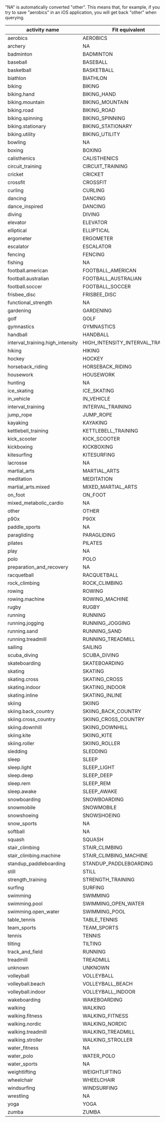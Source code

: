 "NA" is automatically converted "other".
This means that, for example, if you try to save "aerobics" in an iOS application, you will get back "other" when querying.

| activity name | Fit equivalent | HealthKit equivalent |
|---------------|----------------|----------------------|
|	aerobics	|	AEROBICS	|	NA	|
|	archery	|	NA	|	HKWorkoutActivityTypeArchery	|
|	badminton	|	BADMINTON	|	HKWorkoutActivityTypeBadminton	|
|	baseball	|	BASEBALL	|	HKWorkoutActivityTypeBaseball	|
|	basketball	|	BASKETBALL	|	HKWorkoutActivityTypeBasketball	|
|	biathlon	|	BIATHLON	|	NA	|
|	biking	|	BIKING	|	HKWorkoutActivityTypeCycling	|
|	biking.hand	|	BIKING_HAND	|	HKWorkoutActivityTypeCycling	|
|	biking.mountain	|	BIKING_MOUNTAIN	|	HKWorkoutActivityTypeCycling	|
|	biking.road	|	BIKING_ROAD	|	HKWorkoutActivityTypeCycling	|
|	biking.spinning	|	BIKING_SPINNING	|	HKWorkoutActivityTypeCycling	|
|	biking.stationary	|	BIKING_STATIONARY	|	HKWorkoutActivityTypeCycling	|
|	biking.utility	|	BIKING_UTILITY	|	HKWorkoutActivityTypeCycling	|
|	bowling	|	NA	|	HKWorkoutActivityTypeBowling	|
|	boxing	|	BOXING	|	NA	|
|	calisthenics	|	CALISTHENICS	|	NA	|
|	circuit_training	|	CIRCUIT_TRAINING	|	NA	|
|	cricket	|	CRICKET	|	HKWorkoutActivityTypeCricket	|
|	crossfit	|	CROSSFIT	|	HKWorkoutActivityTypeCrossTraining	|
|	curling	|	CURLING	|	HKWorkoutActivityTypeCurling	|
|	dancing	|	DANCING	|	HKWorkoutActivityTypeDance	|
|	dance_inspired	|	DANCING	|	HKWorkoutActivityTypeDanceInspiredTraining	|
|	diving	|	DIVING	|	HKWorkoutActivityTypeWaterSports	|
|	elevator	|	ELEVATOR	|	NA	|
|	elliptical	|	ELLIPTICAL	|	HKWorkoutActivityTypeElliptical	|
|	ergometer	|	ERGOMETER	|	NA	|
|	escalator	|	ESCALATOR	|	NA	|
|	fencing	|	FENCING	|	HKWorkoutActivityTypeFencing	|
|	fishing	|	NA	|	HKWorkoutActivityTypeFishing	|
|	football.american	|	FOOTBALL_AMERICAN	|	KWorkoutActivityTypeAmericanFootball	|
|	football.australian	|	FOOTBALL_AUSTRALIAN	|	HKWorkoutActivityTypeAustralianFootball	|
|	football.soccer	|	FOOTBALL_SOCCER	|	HKWorkoutActivityTypeSoccer	|
|	frisbee_disc	|	FRISBEE_DISC	|	NA	|
|	functional_strength	|	NA	|	HKWorkoutActivityTypeFunctionalStrengthTraining	|
|	gardening	|	GARDENING	|	NA	|
|	golf	|	GOLF	|	HKWorkoutActivityTypeGolf	|
|	gymnastics	|	GYMNASTICS	|	HKWorkoutActivityTypeGymnastics	|
|	handball	|	HANDBALL	|	HKWorkoutActivityTypeHandball	|
|	interval_training.high_intensity	|	HIGH_INTENSITY_INTERVAL_TRAINING	|	NA	|
|	hiking	|	HIKING	|	HKWorkoutActivityTypeHiking	|
|	hockey	|	HOCKEY	|	HKWorkoutActivityTypeHockey	|
|	horseback_riding	|	HORSEBACK_RIDING	|	HKWorkoutActivityTypeEquestrianSports	|
|	housework	|	HOUSEWORK	|	NA	|
|	hunting	|	NA	|	HKWorkoutActivityTypeHunting	|
|	ice_skating	|	ICE_SKATING	|	HKWorkoutActivityTypeSkatingSports	|
|	in_vehicle	|	IN_VEHICLE	|	NA	|
|	interval_training	|	INTERVAL_TRAINING	|	NA	|
|	jump_rope	|	JUMP_ROPE	|	NA	|
|	kayaking	|	KAYAKING	|	HKWorkoutActivityTypePaddleSports	|
|	kettlebell_training	|	KETTLEBELL_TRAINING	|	NA	|
|	kick_scooter	|	KICK_SCOOTER	|	HKWorkoutActivityTypeCycling	|
|	kickboxing	|	KICKBOXING	|	HKWorkoutActivityTypeMartialArts	|
|	kitesurfing	|	KITESURFING	|	NA |
|	lacrosse	|	NA	|	HKWorkoutActivityTypeLacrosse	|
|	martial_arts	|	MARTIAL_ARTS	|	HKWorkoutActivityTypeMartialArts	|
|	meditation	|	MEDITATION	|	HKWorkoutActivityTypeMindAndBody	|
|	martial_arts.mixed	|	MIXED_MARTIAL_ARTS	|	HKWorkoutActivityTypeMartialArts	|
|	on_foot	|	ON_FOOT	|	NA	|
|	mixed_metabolic_cardio	|	NA	|	HKWorkoutActivityTypeMixedMetabolicCardioTraining	|
|	other	|	OTHER	|	HKWorkoutActivityTypeOther	|
|	p90x	|	P90X	|	NA	|
|	paddle_sports	|	NA	|	HKWorkoutActivityTypePaddleSports	|
|	paragliding	|	PARAGLIDING	|	NA	|
|	pilates	|	PILATES	|	NA	|
|	play	|	NA	|	HKWorkoutActivityTypePlay	|
|	polo	|	POLO	|	NA	|
|	preparation_and_recovery	|	NA	|	HKWorkoutActivityTypePreparationAndRecovery	|
|	racquetball	|	RACQUETBALL	|	HKWorkoutActivityTypeRacquetball	|
|	rock_climbing	|	ROCK_CLIMBING	|	HKWorkoutActivityTypeClimbing	|
|	rowing	|	ROWING	|	HKWorkoutActivityTypeRowing	|
|	rowing.machine	|	ROWING_MACHINE	|	HKWorkoutActivityTypeRowing	|
|	rugby	|	RUGBY	|	HKWorkoutActivityTypeRugby	|
|	running	|	RUNNING	|	HKWorkoutActivityTypeRunning	|
|	running.jogging	|	RUNNING_JOGGING	|	HKWorkoutActivityTypeRunning	|
|	running.sand	|	RUNNING_SAND	|	HKWorkoutActivityTypeRunning	|
|	running.treadmill	|	RUNNING_TREADMILL	|	HKWorkoutActivityTypeRunning	|
|	sailing	|	SAILING	|	HKWorkoutActivityTypeSailing	|
|	scuba_diving	|	SCUBA_DIVING	|	HKWorkoutActivityTypeWaterSports	|
|	skateboarding	|	SKATEBOARDING	|	HKWorkoutActivityTypeSkatingSports	|
|	skating	|	SKATING	|	HKWorkoutActivityTypeSkatingSports	|
|	skating.cross	|	SKATING_CROSS	|	HKWorkoutActivityTypeSkatingSports	|
|	skating.indoor	|	SKATING_INDOOR	|	HKWorkoutActivityTypeSkatingSports	|
|	skating.inline	|	SKATING_INLINE	|	HKWorkoutActivityTypeSkatingSports	|
|	skiing	|	SKIING	|	HKWorkoutActivityTypeSnowSports	|
|	skiing.back_country	|	SKIING_BACK_COUNTRY	|	HKWorkoutActivityTypeSnowSports	|
|	skiing.cross_country	|	SKIING_CROSS_COUNTRY	|	HKWorkoutActivityTypeSnowSports	|
|	skiing.downhill	|	SKIING_DOWNHILL	|	HKWorkoutActivityTypeSnowSports	|
|	skiing.kite	|	SKIING_KITE	|	HKWorkoutActivityTypeSnowSports	|
|	skiing.roller	|	SKIING_ROLLER	|	HKWorkoutActivityTypeSnowSports	|
|	sledding	|	SLEDDING	|	HKWorkoutActivityTypeSnowSports	|
|	sleep	|	SLEEP	|	HKCategoryValueSleepAnalysisAsleep	|
|	sleep.light	|	SLEEP_LIGHT	|	HKCategoryValueSleepAnalysisAsleep	|
|	sleep.deep	|	SLEEP_DEEP	|	HKCategoryValueSleepAnalysisAsleep	|
|	sleep.rem	|	SLEEP_REM	|	HKCategoryValueSleepAnalysisAsleep	|
|	sleep.awake	|	SLEEP_AWAKE	|	HKCategoryValueSleepAnalysisInBed	|
|	snowboarding	|	SNOWBOARDING	|	HKWorkoutActivityTypeSnowSports	|
|	snowmobile	|	SNOWMOBILE	|	HKWorkoutActivityTypeSnowSports	|
|	snowshoeing	|	SNOWSHOEING	|	HKWorkoutActivityTypeSnowSports	|
|	snow_sports	|	NA	|	HKWorkoutActivityTypeSnowSports	|
|	softball	|	NA	|	HKWorkoutActivityTypeSoftball	|
|	squash	|	SQUASH	|	HKWorkoutActivityTypeSquash	|
|	stair_climbing	|	STAIR_CLIMBING	|	HKWorkoutActivityTypeStairClimbing	|
|	stair_climbing.machine	|	STAIR_CLIMBING_MACHINE	|	HKWorkoutActivityTypeStairClimbing	|
|	standup_paddleboarding	|	STANDUP_PADDLEBOARDING	|	HKWorkoutActivityTypePaddleSports	|
|	still	|	STILL	|	NA	|
|	strength_training	|	STRENGTH_TRAINING	|	HKWorkoutActivityTypeTraditionalStrengthTraining	|
|	surfing	|	SURFING	|	HKWorkoutActivityTypeSurfingSports	|
|	swimming	|	SWIMMING	|	HKWorkoutActivityTypeSwimming	|
|	swimming.pool	|	SWIMMING_OPEN_WATER	|	HKWorkoutActivityTypeSwimming	|
|	swimming.open_water	|	SWIMMING_POOL	|	HKWorkoutActivityTypeSwimming	|
|	table_tennis	|	TABLE_TENNIS	|	HKWorkoutActivityTypeTableTennis	|
|	team_sports	|	TEAM_SPORTS	|	NA	|
|	tennis	|	TENNIS	|	HKWorkoutActivityTypeTennis	|
|	tilting	|	TILTING	|	NA	|
|	track_and_field	|	RUNNING	|	HKWorkoutActivityTypeTrackAndField	|
|	treadmill	|	TREADMILL	|	NA	|
|	unknown	|	UNKNOWN	|	NA	|
|	volleyball	|	VOLLEYBALL	|	HKWorkoutActivityTypeVolleyball	|
|	volleyball.beach	|	VOLLEYBALL_BEACH	|	HKWorkoutActivityTypeVolleyball	|
|	volleyball.indoor	|	VOLLEYBALL_INDOOR	|	HKWorkoutActivityTypeVolleyball	|
|	wakeboarding	|	WAKEBOARDING	|	HKWorkoutActivityTypeWaterSports	|
|	walking	|	WALKING	|	HKWorkoutActivityTypeWalking	|
|	walking.fitness	|	WALKING_FITNESS	|	HKWorkoutActivityTypeWalking	|
|	walking.nordic	|	WALKING_NORDIC	|	HKWorkoutActivityTypeWalking	|
|	walking.treadmill	|	WALKING_TREADMILL	|	HKWorkoutActivityTypeWalking	|
|	walking.stroller	|	WALKING_STROLLER	|	HKWorkoutActivityTypeWalking	|
|	water_fitness	|	NA	|	HKWorkoutActivityTypeWaterFitness	|
|	water_polo	|	WATER_POLO	|	HKWorkoutActivityTypeWaterPolo	|
|	water_sports	|	NA	|	HKWorkoutActivityTypeWaterSports	|
|	weightlifting	|	WEIGHTLIFTING	|	HKWorkoutActivityTypeTraditionalStrengthTraining	|
|	wheelchair	|	WHEELCHAIR	|	NA	|
|	windsurfing	|	WINDSURFING	|	HKWorkoutActivityTypeWaterSports	|
|	wrestling	|	NA	|	HKWorkoutActivityTypeWrestling	|
|	yoga	|	YOGA	|	HKWorkoutActivityTypeYoga	|
|	zumba	|	ZUMBA	|	NA	|
